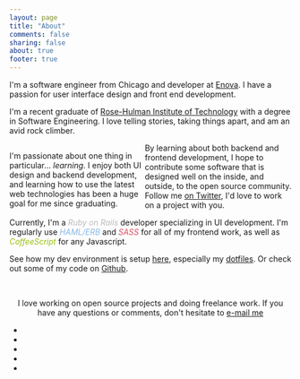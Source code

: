```yaml
---
layout: page
title: "About"
comments: false
sharing: false
about: true
footer: true
---
```


<div class="line">
  <div class="me"></div>
  <p>I'm a software engineer from Chicago and developer at <a href="http://enova.com">Enova</a>. I have a passion for user interface design and front end development.</p>
</div>

<div class="line">
  <p>I'm a recent graduate of <a href="http://www.rose-hulman.edu">Rose-Hulman Institute of Technology</a> with a degree in Software Engineering. I love telling stories, taking things apart, and am an avid rock climber.</p>
  <div class="map"></div>
  <p style="width: 48%; float: left">I'm passionate about one thing in particular&hellip; <em>learning</em>. I enjoy both UI design and backend development, and learning how to use the latest web technologies has been a huge goal for me since graduating.</p>
  <p>By learning about both backend and frontend development, I hope to contribute some software that is designed well on the inside, and outside, to the open source community. Follow me <a href="http://twitter.com/brousalis">on Twitter</a>, I'd love to work on a project with you.</p>
</div>

<div class="line" style="clear: both">
  <div class="technology">
    <p>Currently, I'm a <em style="color:#bbb">Ruby on Rails</em> developer specializing in UI development. I'm regularly use <em style="color:#88b8e6">HAML/ERB</em> and <em style="color:#d84f5f">SASS</em> for all of my frontend work, as well as <em style="color:#97be0d">CoffeeScript</em> for any Javascript.</p>
    <p>See how my dev environment is setup <a href="http://brousalis">here</a>, especially my <a href="http://brousalis">dotfiles</a>. Or check out some of my code on <a href="http://github.com/brousalis">Github</a>.</p>
  </div>
  <div id="diagram"></div>
  <div class="get" style="display: none;">
    <div class="arc"> <span class="text">Ruby</span> <input type="hidden" class="percent" value="70" /> <input type="hidden" class="color" value="#ddd" /> </div> 
    <div class="arc"> <span class="text">JS</span> <input type="hidden" class="percent" value="60" /> <input type="hidden" class="color" value="#97BE0D" /> </div>
    <div class="arc"> <span class="text">CSS</span> <input type="hidden" class="percent" value="90" /> <input type="hidden" class="color" value="#d84f5f" /> </div>
    <div class="arc"> <span class="text">HTML</span> <input type="hidden" class="percent" value="85" /> <input type="hidden" class="color" value="#88B8E6" /> </div>
  </div>
</div>

<div class="line" style="padding-top: 1.2em; text-align: center; clear: both">
  <p>I love working on open source projects and doing freelance work. If you have any questions or comments, don't hesitate to <a href="mailto:brousapg(at)gmail.com">e-mail me</a></p>
  <ul class="social">
    <li><a class="twitter" href="http://twitter.com/brousalis"></a></li>
    <li><a class="github" href="http://github.com/brousalis"></a></li>
    <li><a class="dribbble" href="http://dribbble.com/brousalis"></a></li>
    <li><a class="email" href="mailto:brousapg.at.gmail.com"></a></li>
    <li><a class="voice" href="https://clients4.google.com/voice/embed/webCallButton?id=2c68e0b4b0200ce7a0bfdd9793949d96e5004b5b"></a></li>
  </ul>
</div>

<script src="{{ root_url }}/javascripts/raphael.js"></script>

